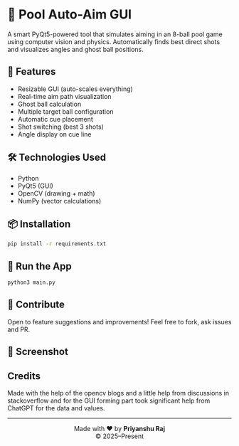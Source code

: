 # 🎱 Pool Auto-Aim GUI

A smart PyQt5-powered tool that simulates aiming in an 8-ball pool game using computer vision and physics. Automatically finds best direct shots and visualizes angles and ghost ball positions.

## 🚀 Features
- Resizable GUI (auto-scales everything)
- Real-time aim path visualization
- Ghost ball calculation
- Multiple target ball configuration
- Automatic cue placement
- Shot switching (best 3 shots)
- Angle display on cue line

## 🛠️ Technologies Used
- Python
- PyQt5 (GUI)
- OpenCV (drawing + math)
- NumPy (vector calculations)

## 📦 Installation
```bash
pip install -r requirements.txt
```

## 🧠 Run the App
```bash
python3 main.py
```

## 🙌 Contribute
Open to feature suggestions and improvements! Feel free to fork, ask issues and PR.

## 📸 Screenshot


## Credits
Made with the help of the opencv blogs and a little help from discussions in stackoverflow and for the GUI forming part took significant help from ChatGPT for the data and values.




---

<p align="center">
  Made with ❤️ by <strong>Priyanshu Raj</strong> <br/>
  © 2025–Present
</p>


